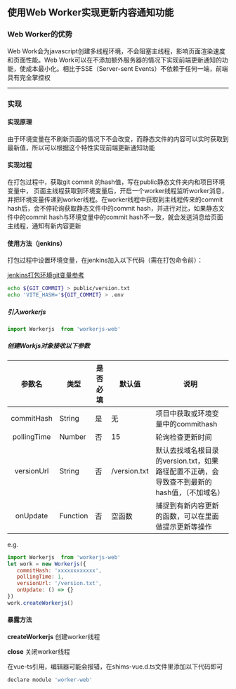 ## 使用Web Worker实现更新内容通知功能

### Web Worker的优势

Web Work会为javascript创建多线程环境，不会阻塞主线程，影响页面渲染速度和页面性能。Web Work可以在不添加额外服务器的情况下实现前端更新通知的功能，使成本最小化。相比于SSE（Server-sent Events）不依赖于任何一端，前端具有完全掌控权

------

### 实现

#### 实现原理

由于环境变量在不刷新页面的情况下不会改变，而静态文件的内容可以实时获取到最新值，所以可以根据这个特性实现前端更新通知功能

#### 实现过程

在打包过程中，获取git commit 的hash值，写在public静态文件夹内和项目环境变量中， 页面主线程获取到环境变量后，开启一个worker线程监听worker消息，并把环境变量传递到worker线程。在worker线程中获取到主线程传来的commit hash后，会不停轮询获取静态文件中的commit hash，并进行对比，如果静态文件中的commit hash与环境变量中的commit hash不一致，就会发送消息给页面主线程，通知有新内容更新

#### 使用方法（jenkins）

打包过程中设置环境变量，在jenkins加入以下代码（需在打包命令前）：

[jenkins打包环境git变量参考](https://www.theserverside.com/blog/Coffee-Talk-Java-News-Stories-and-Opinions/Complete-Jenkins-Git-environment-variables-list-for-batch-jobs-and-shell-script-builds)

```bash
echo ${GIT_COMMIT} > public/version.txt
echo 'VITE_HASH='${GIT_COMMIT} > .env
```

##### 引入workerjs

```javascript
import Workerjs  from 'workerjs-web'
```

##### 创建Workjs对象接收以下参数

| 参数名      |类型| 是否必填 |默认值 | 说明  |
| :---------:  | --- | -------- | ---- | ----------------------------- |
| commitHash  |String| 是       | 无 | 项目中获取或环境变量中的commithash |
| pollingTime |Number| 否       | 15 | 轮询检查更新时间 |
| versionUrl |String| 否 | /version.txt | 默认去找域名根目录的version.txt，如果路径配置不正确，会导致查不到最新的hash值，（不加域名） |
|onUpdate |Function|否|空函数|捕捉到有新内容更新的函数，可以在里面做提示更新等操作|

e.g.

```javascript
import Workerjs  from 'workerjs-web' 
let work = new Workerjs({
   commitHash: 'xxxxxxxxxxxx', 
   pollingTime: 1, 
   versionUrl: '/version.txt',
   onUpdate: () => {}
})
work.createWorkerjs()
```

#### 暴露方法

**createWorkerjs**
创建worker线程

**close**
关闭worker线程

在vue-ts引用，编辑器可能会报错，在shims-vue.d.ts文件里添加以下代码即可

```javascript
declare module 'worker-web'
```
